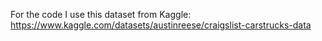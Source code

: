 For the code I use this dataset from Kaggle: https://www.kaggle.com/datasets/austinreese/craigslist-carstrucks-data